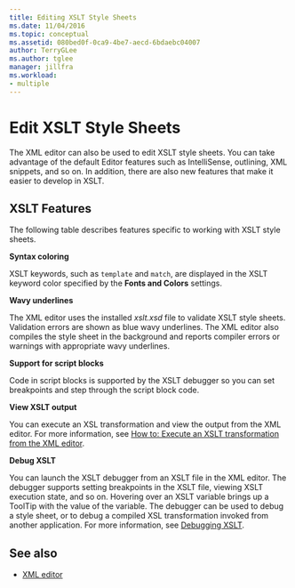 ```yaml
---
title: Editing XSLT Style Sheets
ms.date: 11/04/2016
ms.topic: conceptual
ms.assetid: 080bed0f-0ca9-4be7-aecd-6bdaebc04007
author: TerryGLee
ms.author: tglee
manager: jillfra
ms.workload:
- multiple
---
```

# Edit XSLT Style Sheets

The XML editor can also be used to edit XSLT style sheets. You can take advantage of the default Editor features such as IntelliSense, outlining, XML snippets, and so on. In addition, there are also new features that make it easier to develop in XSLT.

## XSLT Features

The following table describes features specific to working with XSLT style sheets.

**Syntax coloring**

XSLT keywords, such as `template` and `match`, are displayed in the XSLT keyword color specified by the **Fonts and Colors** settings.

**Wavy underlines**

The XML editor uses the installed *xslt.xsd* file to validate XSLT style sheets. Validation errors are shown as blue wavy underlines. The XML editor also compiles the style sheet in the background and reports compiler errors or warnings with appropriate wavy underlines.

**Support for script blocks**

Code in script blocks is supported by the XSLT debugger so you can set breakpoints and step through the script block code.

**View XSLT output**

You can execute an XSL transformation and view the output from the XML editor. For more information, see [How to: Execute an XSLT transformation from the XML editor](../xml-tools/how-to-execute-an-xslt-transformation-from-the-xml-editor.md).

**Debug XSLT**

You can launch the XSLT debugger from an XSLT file in the XML editor. The debugger supports setting breakpoints in the XSLT file, viewing XSLT execution state, and so on. Hovering over an XSLT variable brings up a ToolTip with the value of the variable. The debugger can be used to debug a style sheet, or to debug a compiled XSL transformation invoked from another application. For more information, see [Debugging XSLT](../xml-tools/debugging-xslt.md).

## See also

- [XML editor](../xml-tools/xml-editor.md)
